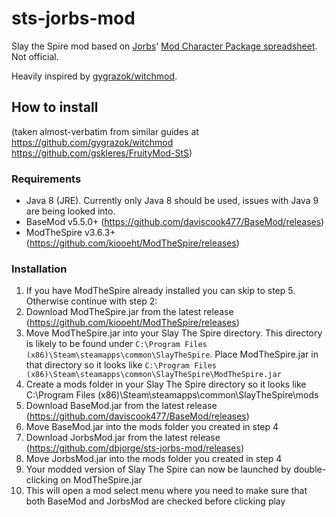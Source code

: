 # sts-jorbs-mod
Slay the Spire mod based on [Jorbs](https://twitch.tv/jorbs)' [Mod Character Package spreadsheet](https://docs.google.com/spreadsheets/d/1GY0eJsooEp361hWFL2lD-uPVa5-l-7g4f4FtyKs-k7Q/edit#gid=0). Not official.

Heavily inspired by [gygrazok/witchmod](https://github.com/gygrazok/witchmod).

## How to install

(taken almost-verbatim from similar guides at https://github.com/gygrazok/witchmod https://github.com/gskleres/FruityMod-StS)

### Requirements

* Java 8 (JRE). Currently only Java 8 should be used, issues with Java 9 are being looked into.
* BaseMod v5.5.0+ (https://github.com/daviscook477/BaseMod/releases)
* ModTheSpire v3.6.3+ (https://github.com/kiooeht/ModTheSpire/releases)

### Installation

1. If you have ModTheSpire already installed you can skip to step 5. Otherwise continue with step 2:
1. Download ModTheSpire.jar from the latest release (https://github.com/kiooeht/ModTheSpire/releases)
1. Move ModTheSpire.jar into your Slay The Spire directory. This directory is likely to be found under `C:\Program Files (x86)\Steam\steamapps\common\SlayTheSpire`. Place ModTheSpire.jar in that directory so it looks like `C:\Program Files (x86)\Steam\steamapps\common\SlayTheSpire\ModTheSpire.jar`
1. Create a mods folder in your Slay The Spire directory so it looks like C:\Program Files (x86)\Steam\steamapps\common\SlayTheSpire\mods
1. Download BaseMod.jar from the latest release (https://github.com/daviscook477/BaseMod/releases)
1. Move BaseMod.jar into the mods folder you created in step 4
1. Download JorbsMod.jar from the latest release (https://github.com/dbjorge/sts-jorbs-mod/releases)
1. Move JorbsMod.jar into the mods folder you created in step 4
1. Your modded version of Slay The Spire can now be launched by double-clicking on ModTheSpire.jar
1. This will open a mod select menu where you need to make sure that both BaseMod and JorbsMod are checked before clicking play
